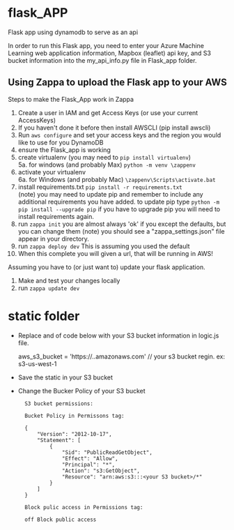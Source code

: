 # flask_APP
Flask app using dynamodb to serve as an api

In order to run this Flask app, you need to enter your Azure Machine Learning web application information, Mapbox (leaflet) api key, and S3 bucket information into the my_api_info.py file in Flask_app folder. 

## Using Zappa to upload the Flask app to your AWS

Steps to make the Flask_App work in Zappa

1. Create a user in IAM and get Access Keys (or use your current AccessKeys)
2. If you haven't done it before then install AWSCLI (pip install awscli)
3. Run `aws configure` and set your access keys and the region you would like to use for you DynamoDB
4. ensure the Flask_app is working<br>
5. create virtualenv (you may need to `pip install virtualenv`) <br>
    5a. for windows (and probably Max) `python -m venv \zappenv`
6. activate your virtualenv <br>
    6a. for Windows (and probably Mac) `\zappenv\Scripts\activate.bat`
7. install requirements.txt `pip install -r requirements.txt`<br>
    (note) you may need to update pip and remember to include any additional requirements you have added.
    to update pip type `python -m pip install --upgrade pip`
    if you have to upgrade pip you will need to install requirements again.
8. run `zappa init` you are almost always 'ok' if you except the defaults, but you can change them
    (note) you should see a "zappa_settings.json" file appear in your directory.
9. run `zappa deploy dev`
    This is assuming you used the default
10. When this complete you will given a url, that will be running in AWS!

Assuming you have to (or just want to) update your flask application.
1.  Make and test your changes locally
2.  run `zappa update dev`

# static folder

* Replace <your S3 bucket> and <your s3 bucket regin> of code below with your S3 bucket information in logic.js file.

    aws_s3_bucket = 'https://<your s3 bucket>.<your s3 bucket regin>.amazonaws.com' //<regin> your s3 bucket regin. ex: s3-us-west-1


* Save the static in your S3 bucket

* Change the Bucker Policy of your S3 bucket

        S3 bucket permissions:

        Bucket Policy in Permissons tag:

        {
            "Version": "2012-10-17",
            "Statement": [
                {
                    "Sid": "PublicReadGetObject",
                    "Effect": "Allow",
                    "Principal": "*",
                    "Action": "s3:GetObject",
                    "Resource": "arn:aws:s3:::<your S3 bucket>/*"
                }
            ]
        }

        Block pulic access in Permissions tag:

        off Block public access

